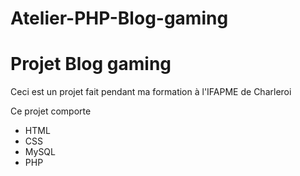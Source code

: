 # Atelier-PHP-Blog-gaming

<h1>Projet Blog gaming</h1>

<p>Ceci est un projet fait pendant ma formation à l'IFAPME de Charleroi</p>

<p>Ce projet comporte</p>

<ul>
  <li>HTML</li>
  <li>CSS</li>
  <li>MySQL</li>
  <li>PHP</li>
</ul>
